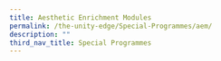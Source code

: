 ```yaml
---
title: Aesthetic Enrichment Modules
permalink: /the-unity-edge/Special-Programmes/aem/
description: ""
third_nav_title: Special Programmes
---
```

